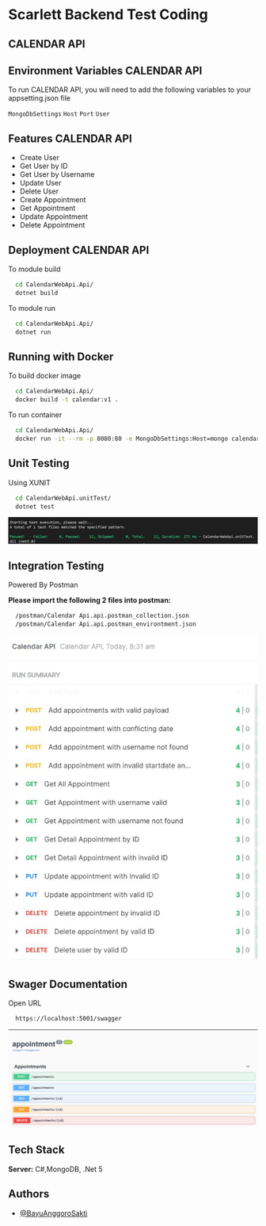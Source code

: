 ﻿
# Scarlett  Backend Test Coding

## CALENDAR API

## Environment Variables CALENDAR API

To run CALENDAR API, you will need to add the following variables to your appsetting.json file

`MongoDbSettings` `Host`  `Port` `User` 


## Features CALENDAR API

- Create User
- Get User by ID
- Get User by Username
- Update User
- Delete User
- Create Appointment
- Get Appointment
- Update Appointment
- Delete Appointment


## Deployment CALENDAR API
To module build
```bash
  cd CalendarWebApi.Api/
  dotnet build
```

To module run
```bash
  cd CalendarWebApi.Api/
  dotnet run
```
## Running with Docker
To build docker image
```bash
  cd CalendarWebApi.Api/
  docker build -t calendar:v1 .
```

To run container
```bash
  cd CalendarWebApi.Api/
  docker run -it --rm -p 8080:80 -e MongoDbSettings:Host=mongo calendar:v1
```

## Unit Testing
Using XUNIT
```bash
  cd CalendarWebApi.unitTest/
  dotnet test
```
![My Image](Screenshoot/unitTest.JPG)

## Integration Testing
Powered By Postman

**Please import the following 2 files into postman:**
```bash
  /postman/Calendar Api.api.postman_collection.json
  /postman/Calendar Api.api.postman_environtment.json
```
![My Image](Screenshoot/integrationTest.JPG)


## Swager Documentation
Open URL
```bash
  https://localhost:5001/swagger
```
![My Image](Screenshoot/swagger.JPG)


## Tech Stack

**Server:** C#,MongoDB, .Net 5


## Authors

- [@BayuAnggoroSakti](https://github.com/BayuAnggoroSakti)

